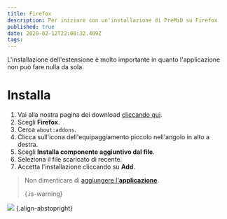 ```yaml
---
title: Firefox
description: Per iniziare con un'installazione di PreMiD su Firefox
published: true
date: 2020-02-12T22:08:32.409Z
tags:
---
```


L'installazione dell'estensione è molto importante in quanto l'applicazione non può fare nulla da sola.

# Installa
1. Vai alla nostra pagina dei download [cliccando qui](https://premid.app/downloads).
2. Scegli **Firefox**.
3. Cerca `about:addons`.
4. Clicca sull'icona dell'equipaggiamento piccolo nell'angolo in alto a destra.
5. Scegli **Installa componente aggiuntivo dal file**.
6. Seleziona il file scaricato di recente.
7. Accetta l'installazione cliccando su **Add**.

> Non dimenticare di [aggiungere l'**applicazione**](/install). 
> 
> {.is-warning}

![](https://img.icons8.com/color/2x/firefox.png) {.align-abstopright}